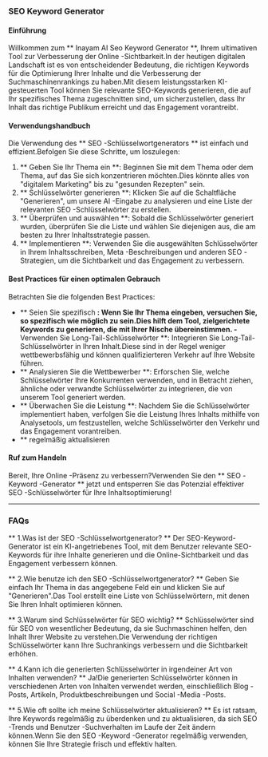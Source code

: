 ### SEO Keyword Generator

#### Einführung
Willkommen zum ** Inayam AI Seo Keyword Generator **, Ihrem ultimativen Tool zur Verbesserung der Online -Sichtbarkeit.In der heutigen digitalen Landschaft ist es von entscheidender Bedeutung, die richtigen Keywords für die Optimierung Ihrer Inhalte und die Verbesserung der Suchmaschinenrankings zu haben.Mit diesem leistungsstarken KI-gesteuerten Tool können Sie relevante SEO-Keywords generieren, die auf Ihr spezifisches Thema zugeschnitten sind, um sicherzustellen, dass Ihr Inhalt das richtige Publikum erreicht und das Engagement vorantreibt.

#### Verwendungshandbuch
Die Verwendung des ** SEO -Schlüsselwortgenerators ** ist einfach und effizient.Befolgen Sie diese Schritte, um loszulegen:

1. ** Geben Sie Ihr Thema ein **: Beginnen Sie mit dem Thema oder dem Thema, auf das Sie sich konzentrieren möchten.Dies könnte alles von "digitalem Marketing" bis zu "gesunden Rezepten" sein.
2. ** Schlüsselwörter generieren **: Klicken Sie auf die Schaltfläche "Generieren", um unsere AI -Eingabe zu analysieren und eine Liste der relevanten SEO -Schlüsselwörter zu erstellen.
3. ** Überprüfen und auswählen **: Sobald die Schlüsselwörter generiert wurden, überprüfen Sie die Liste und wählen Sie diejenigen aus, die am besten zu Ihrer Inhaltsstrategie passen.
4. ** Implementieren **: Verwenden Sie die ausgewählten Schlüsselwörter in Ihrem Inhaltsschreiben, Meta -Beschreibungen und anderen SEO -Strategien, um die Sichtbarkeit und das Engagement zu verbessern.

#### Best Practices für einen optimalen Gebrauch
Betrachten Sie die folgenden Best Practices:

- ** Seien Sie spezifisch **: Wenn Sie Ihr Thema eingeben, versuchen Sie, so spezifisch wie möglich zu sein.Dies hilft dem Tool, zielgerichtete Keywords zu generieren, die mit Ihrer Nische übereinstimmen.
-** Verwenden Sie Long-Tail-Schlüsselwörter **: Integrieren Sie Long-Tail-Schlüsselwörter in Ihren Inhalt.Diese sind in der Regel weniger wettbewerbsfähig und können qualifizierteren Verkehr auf Ihre Website führen.
- ** Analysieren Sie die Wettbewerber **: Erforschen Sie, welche Schlüsselwörter Ihre Konkurrenten verwenden, und in Betracht ziehen, ähnliche oder verwandte Schlüsselwörter zu integrieren, die von unserem Tool generiert werden.
- ** Überwachen Sie die Leistung **: Nachdem Sie die Schlüsselwörter implementiert haben, verfolgen Sie die Leistung Ihres Inhalts mithilfe von Analysetools, um festzustellen, welche Schlüsselwörter den Verkehr und das Engagement vorantreiben.
- ** regelmäßig aktualisieren

#### Ruf zum Handeln
Bereit, Ihre Online -Präsenz zu verbessern?Verwenden Sie den ** SEO -Keyword -Generator ** jetzt und entsperren Sie das Potenzial effektiver SEO -Schlüsselwörter für Ihre Inhaltsoptimierung!

---

### FAQs

** 1.Was ist der SEO -Schlüsselwortgenerator? **
Der SEO-Keyword-Generator ist ein KI-angetriebenes Tool, mit dem Benutzer relevante SEO-Keywords für ihre Inhalte generieren und die Online-Sichtbarkeit und das Engagement verbessern können.

** 2.Wie benutze ich den SEO -Schlüsselwortgenerator? **
Geben Sie einfach Ihr Thema in das angegebene Feld ein und klicken Sie auf "Generieren".Das Tool erstellt eine Liste von Schlüsselwörtern, mit denen Sie Ihren Inhalt optimieren können.

** 3.Warum sind Schlüsselwörter für SEO wichtig? **
Schlüsselwörter sind für SEO von wesentlicher Bedeutung, da sie Suchmaschinen helfen, den Inhalt Ihrer Website zu verstehen.Die Verwendung der richtigen Schlüsselwörter kann Ihre Suchrankings verbessern und die Sichtbarkeit erhöhen.

** 4.Kann ich die generierten Schlüsselwörter in irgendeiner Art von Inhalten verwenden? **
Ja!Die generierten Schlüsselwörter können in verschiedenen Arten von Inhalten verwendet werden, einschließlich Blog -Posts, Artikeln, Produktbeschreibungen und Social -Media -Posts.

** 5.Wie oft sollte ich meine Schlüsselwörter aktualisieren? **
Es ist ratsam, Ihre Keywords regelmäßig zu überdenken und zu aktualisieren, da sich SEO -Trends und Benutzer -Suchverhalten im Laufe der Zeit ändern können.Wenn Sie den SEO -Keyword -Generator regelmäßig verwenden, können Sie Ihre Strategie frisch und effektiv halten.